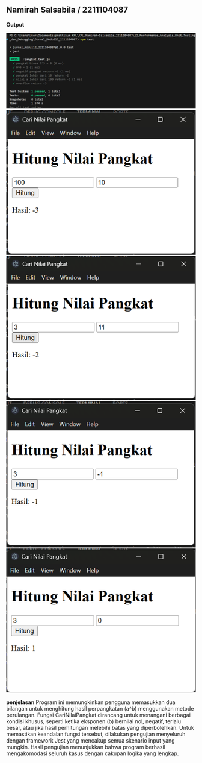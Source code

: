 ## Namirah Salsabila / 2211104087
**Output**

![Nama Gambar 1](gambar1.png)  
![Nama Gambar 2](gambar2.png)  
![Nama Gambar 3](gambar3.png)  
![Nama Gambar 4](gambar4.png)  
![Nama Gambar 5](gambar5.png)

**penjelasan**
Program ini memungkinkan pengguna memasukkan dua bilangan untuk menghitung hasil perpangkatan (a^b) menggunakan metode perulangan. Fungsi CariNilaiPangkat dirancang untuk menangani berbagai kondisi khusus, seperti ketika eksponen (b) bernilai nol, negatif, terlalu besar, atau jika hasil perhitungan melebihi batas yang diperbolehkan. Untuk memastikan keandalan fungsi tersebut, dilakukan pengujian menyeluruh dengan framework Jest yang mencakup semua skenario input yang mungkin. Hasil pengujian menunjukkan bahwa program berhasil mengakomodasi seluruh kasus dengan cakupan logika yang lengkap.